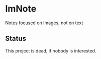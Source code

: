 # ImNote
Notes focused on Images, not on text

## Status
This project is dead, if nobody is interested.
